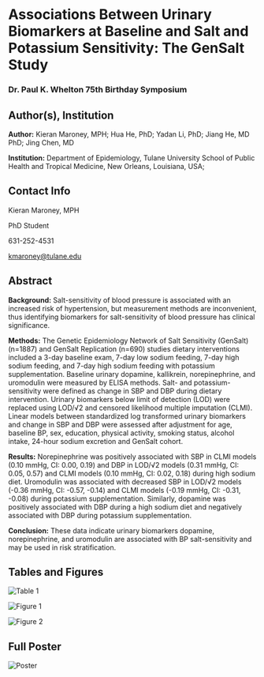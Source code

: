 # Associations Between Urinary Biomarkers at Baseline and Salt and Potassium Sensitivity: The GenSalt Study
### Dr. Paul K. Whelton 75th Birthday Symposium

## Author(s), Institution

**Author:** Kieran Maroney, MPH; Hua He, PhD; Yadan Li, PhD; Jiang He, MD PhD; Jing Chen, MD

**Institution:** Department of Epidemiology, Tulane University School of Public Health and Tropical Medicine, New Orleans, Louisiana, USA; 

## Contact Info

Kieran Maroney, MPH

PhD Student

631-252-4531

kmaroney@tulane.edu

## Abstract

**Background:** Salt-sensitivity of blood pressure is associated with an increased risk of hypertension, but measurement methods are inconvenient, thus identifying biomarkers for salt-sensitivity of blood pressure has clinical significance.

**Methods:** The Genetic Epidemiology Network of Salt Sensitivity (GenSalt) (n=1887) and GenSalt Replication (n=690) studies dietary interventions included a 3-day baseline exam, 7-day low sodium feeding, 7-day high sodium feeding, and 7-day high sodium feeding with potassium supplementation. Baseline urinary dopamine, kallikrein, norepinephrine, and uromodulin were measured by ELISA methods. Salt- and potassium-sensitivity were defined as change in SBP and DBP during dietary intervention. Urinary biomarkers below limit of detection (LOD) were replaced using LOD/√2 and censored likelihood multiple imputation (CLMI). Linear models between standardized log transformed urinary biomarkers and change in SBP and DBP were assessed after adjustment for age, baseline BP, sex, education, physical activity, smoking status, alcohol intake, 24-hour sodium excretion and GenSalt cohort.

**Results:** Norepinephrine was positively associated with SBP in CLMI models (0.10 mmHg, CI: 0.00, 0.19) and DBP in LOD/√2 models (0.31 mmHg, CI: 0.05, 0.57) and CLMI models (0.10 mmHg, CI: 0.02, 0.18) during high sodium diet. Uromodulin was associated with decreased SBP in LOD/√2 models (-0.36 mmHg, CI: -0.57, -0.14) and CLMI models (-0.19 mmHg, CI: -0.31, -0.08) during potassium supplementation. Similarly, dopamine was positively associated with DBP during a high sodium diet and negatively associated with DBP during potassium supplementation.

**Conclusion:** These data indicate urinary biomarkers dopamine, norepinephrine, and uromodulin are associated with BP salt-sensitivity and may be used in risk stratification.

## Tables and Figures

![Table 1](https://user-images.githubusercontent.com/108837856/200055178-5880bc9c-d35f-449c-a586-c6876ac7b6c8.png)

![Figure 1](https://user-images.githubusercontent.com/108837856/200054569-e484d32f-eb3c-41c4-a650-e45bfd705595.png)

![Figure 2](https://user-images.githubusercontent.com/108837856/200055000-021fe4e9-dd6f-466e-b254-57df6f29f8bb.png)

## Full Poster
![Poster](https://user-images.githubusercontent.com/108837856/200067112-99eb06d0-701f-4b76-9a0a-0e44e00cb2c8.png)


